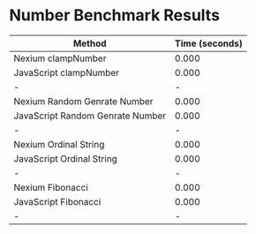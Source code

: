 # Number Benchmark Results

| Method                           | Time (seconds) |
| -------------------------------- | -------------- |
| Nexium clampNumber               | 0.000          |
| JavaScript clampNumber           | 0.000          |
| -                                | -              |
| Nexium Random Genrate Number     | 0.000          |
| JavaScript Random Genrate Number | 0.000          |
| -                                | -              |
| Nexium Ordinal String            | 0.000          |
| JavaScript Ordinal String        | 0.000          |
| -                                | -              |
| Nexium Fibonacci                 | 0.000          |
| JavaScript Fibonacci             | 0.000          |
| -                                | -              |
